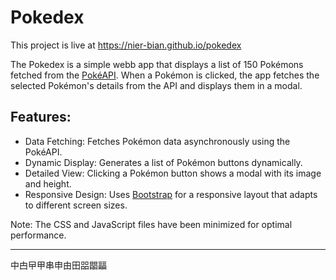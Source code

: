 # Pokedex

This project is live at https://nier-bian.github.io/pokedex

The Pokedex is a simple webb app that displays a list of 150 Pokémons fetched from the [PokéAPI](https://pokeapi.co/). When a Pokémon is clicked, the app fetches the selected Pokémon's details from the API and displays them in a modal.

## Features:

- Data Fetching: Fetches Pokémon data asynchronously using the PokéAPI.
- Dynamic Display: Generates a list of Pokémon buttons dynamically.
- Detailed View: Clicking a Pokémon button shows a modal with its image and height.
- Responsive Design: Uses [Bootstrap](https://getbootstrap.com/) for a responsive layout that adapts to different screen sizes.

Note: The CSS and JavaScript files have been minimized for optimal performance.

---

中甴曱甲串申由田㗊𣊫㽬